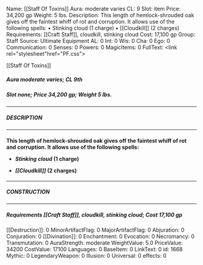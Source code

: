 Name: [[Staff Of Toxins]]
Aura: moderate varies
CL: 9
Slot: item
Price: 34,200 gp
Weight: 5 lbs.
Description: This length of hemlock-shrouded oak gives off the faintest whiff of rot and corruption. It allows use of the following spells: • Stinking cloud (1 charge) • [[Cloudkill]] (2 charges)
Requirements: [[Craft Staff]], cloudkill, stinking cloud
Cost: 17,100 gp
Group: Staff
Source: Ultimate Equipment
AL: 0
Int: 0
Wis: 0
Cha: 0
Ego: 0
Communication: 0
Senses: 0
Powers: 0
MagicItems: 0
FullText: <link rel="stylesheet"href="PF.css"><div class="heading"><p class="alignleft">[[Staff Of Toxins]]</p><div style="clear: both;"></div></div><div><h5><b>Aura </b>moderate varies; <b>CL </b>9th</h5><h5><b>Slot </b>none; <b>Price </b>34,200 gp; <b>Weight </b>5 lbs.</h5></div><hr/><div><h5><b>DESCRIPTION</b></h5></div><hr/><div><h4><p>This length of hemlock-shrouded oak gives off the faintest whiff of rot and corruption. It allows use of the following spells: </p><p><ul><li> <i>Stinking cloud</i> (1 charge) </p><p><li> <i>[[Cloudkill]]</i> (2 charges)</ul></p></h4></div><hr/><div><h5><b>CONSTRUCTION</b></h5></div><hr/><div><h5><b>Requirements </b>[[Craft Staff]], <i>cloudkill</i>, <i>stinking cloud</i>; <b>Cost </b>17,100 gp</h5></div>
[[Destruction]]: 0
MinorArtifactFlag: 0
MajorArtifactFlag: 0
Abjuration: 0
Conjuration: 0
[[Divination]]: 0
Enchantment: 0
Evocation: 0
Necromancy: 0
Transmutation: 0
AuraStrength: moderate
WeightValue: 5.0
PriceValue: 34200
CostValue: 17100
Languages: 0
BaseItem: 0
LinkText: 0
id: 1668
Mythic: 0
LegendaryWeapon: 0
Illusion: 0
Universal: 0
effects: 0
